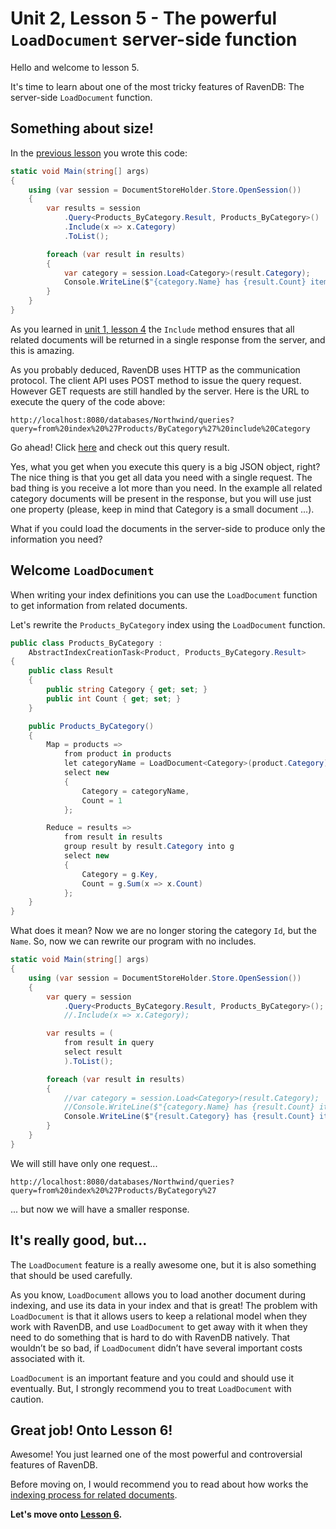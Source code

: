 # Unit 2, Lesson 5 - The powerful `LoadDocument` server-side function

Hello and welcome to lesson 5.

It's time to learn about one of the most tricky features of RavenDB: The
server-side `LoadDocument` function.

## Something about size!

In the [previous lesson](../lesson4/README.md) you wrote this code:

````csharp
static void Main(string[] args)
{
    using (var session = DocumentStoreHolder.Store.OpenSession())
    {
        var results = session
            .Query<Products_ByCategory.Result, Products_ByCategory>()
            .Include(x => x.Category)
            .ToList();

        foreach (var result in results)
        {
            var category = session.Load<Category>(result.Category);
            Console.WriteLine($"{category.Name} has {result.Count} items.");
        }
    }
}
````

As you learned in [unit 1, lesson 4](../../Unit-1/lesson4/README.md) the `Include` method
ensures that all related documents will be returned in a single response from the server, and
this is amazing.

As you probably deduced, RavenDB uses HTTP as the communication protocol. The client API uses POST method to issue the query request.
However GET requests are still handled by the server. Here is the URL to execute the query of the code above:

````
http://localhost:8080/databases/Northwind/queries?query=from%20index%20%27Products/ByCategory%27%20include%20Category
````

Go ahead! Click [here](http://localhost:8080/databases/Northwind/queries?query=from%20index%20%27Products/ByCategory%27%20include%20Category) and
check out this query result.

Yes, what you get when you execute this query is a big JSON object, right? The nice thing is that you get all data you need with a single request. The bad thing is you receive a lot more than you need.
In the example all related category documents will be present in the response, but you will use just one property (please, keep in mind that
Category is a small document ...).

What if you could load the documents in the server-side to produce only the information you need?

## Welcome `LoadDocument`

When writing your index definitions you can use the `LoadDocument` function to get information from related documents.

Let's rewrite the `Products_ByCategory` index using the `LoadDocument` function.

````csharp
public class Products_ByCategory :
    AbstractIndexCreationTask<Product, Products_ByCategory.Result>
{
    public class Result
    {
        public string Category { get; set; }
        public int Count { get; set; }
    }

    public Products_ByCategory()
    {
        Map = products =>
            from product in products
            let categoryName = LoadDocument<Category>(product.Category).Name
            select new
            {
                Category = categoryName,
                Count = 1
            };

        Reduce = results =>
            from result in results
            group result by result.Category into g
            select new
            {
                Category = g.Key,
                Count = g.Sum(x => x.Count)
            };
    }
}
````

What does it mean? Now we are no longer storing the category `Id`, but the `Name`. So, now we
can rewrite our program with no includes.

````csharp
static void Main(string[] args)
{
    using (var session = DocumentStoreHolder.Store.OpenSession())
    {
        var query = session
            .Query<Products_ByCategory.Result, Products_ByCategory>();
            //.Include(x => x.Category);

        var results = (
            from result in query
            select result
            ).ToList();

        foreach (var result in results)
        {
            //var category = session.Load<Category>(result.Category);
            //Console.WriteLine($"{category.Name} has {result.Count} items.");
            Console.WriteLine($"{result.Category} has {result.Count} items.");
        }
    }
}
````

We will still have only one request...

````
http://localhost:8080/databases/Northwind/queries?query=from%20index%20%27Products/ByCategory%27
````

... but now we will have a smaller response.

## It's really good, but...

The `LoadDocument` feature is a really awesome one, but it is also something that should
be used carefully.

As you know, `LoadDocument` allows you to load another document during indexing, and use its data in your index and that is great!
The problem with `LoadDocument` is that it allows users to keep a relational
model when they work with RavenDB, and use `LoadDocument` to get away with
it when they need to do something that is hard to do with RavenDB natively.
That wouldn’t be so bad, if `LoadDocument` didn’t have several important costs
associated with it. 

`LoadDocument` is an important feature and you could and should use it eventually. But,
I strongly recommend you to treat `LoadDocument` with caution.   

## Great job! Onto Lesson 6!

Awesome! You just learned one of the most powerful and controversial features of RavenDB.

Before moving on, I would recommend you to read about how works 
the [indexing process for related documents](https://ravendb.net/docs/article-page/4.0/csharp/indexes/indexing-related-documents).

**Let's move onto [Lesson 6](../lesson6/README.md).**
